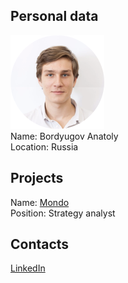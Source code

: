 ## Personal data
![ photo](../people/photo/bordyugov_anatoly.png)  
Name:  Bordyugov Anatoly  
Location: Russia  
## Projects 
Name: [Mondo](../projects/mondo.md)  
Position: Strategy analyst
## Contacts
[LinkedIn](https://www.linkedin.com/in/anbord/)  
